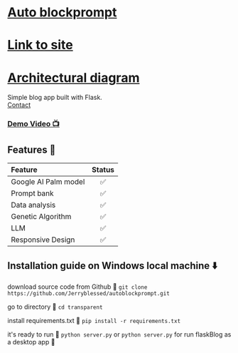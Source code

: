 # [Auto blockprompt  ]()
# [Link to site ](https://ope.pythonanywhere.com/blockchain)
# [Architectural diagram ](https://github.com/Jerryblessed/autoblockprompt/blob/main/autoblock_prompt.png)

Simple blog app built with Flask.
<br/>
[Contact](mailto:jeremiah.ope@stu.cu.edu.ng)<br/>

### [Demo Video 📺](https://vimeo.com/825079384)



## Features 💫

| Feature                | Status |
| :--------------------- | :----: |
| Google AI Palm model   |   ✅    |
| Prompt bank            |   ✅    |
| Data analysis          |   ✅    |
| Genetic Algorithm      |   ✅    |
| LLM                    |   ✅    |
| Responsive Design      |   ✅    |




## Installation guide on Windows local machine ⬇️

download source code from Github 💾
`git clone https://github.com/Jerryblessed/autoblockprompt.git`

go to directory 📁
`cd transparent`

install requirements.txt 🔽
`pip install -r requirements.txt`

it's ready to run 🎉
`python server.py`
or
`python server.py`
for run flaskBlog as a desktop app 💯
